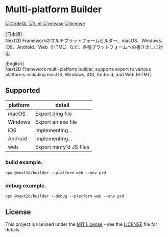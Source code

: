 Multi-platform Builder
=============

[![CodeQL](https://github.com/Next2D/builder/actions/workflows/codeql-analysis.yml/badge.svg?branch=main)](https://github.com/Next2D/builder/actions/workflows/codeql-analysis.yml)
[![Lint](https://github.com/Next2D/builder/actions/workflows/lint.yml/badge.svg?branch=main)](https://github.com/Next2D/builder/actions/workflows/lint.yml)
[![release](https://img.shields.io/github/v/release/Next2D/builder)](https://github.com/Next2D/builder/releases)
[![license](https://img.shields.io/github/license/Next2D/builder)](https://github.com/Next2D/builder/blob/main/LICENSE)

[日本語]\
Next2D Frameworkのマルチプラットフォームビルダー、macOS、Windows、iOS、Android、Web（HTML）など、各種プラットフォームへの書き出しに対応

[English]\
Next2D Framework multi-platform builder, supports export to various platforms including macOS, Windows, iOS, Android, and Web (HTML)

## Supported

| platform | detail                   |
|----------|--------------------------|
| macOS    | Export dmg file          |
| Windows  | Export an exe file       |
| iOS      | Implementing...          |
| Android  | Implementing...          |
| web      | Export minfy'd JS files  |

### build example.

```linux
npx @next2d/builder --platform web --env prd
```

### debug example.

```linux
npx @next2d/builder --debug --platform web --env prd
```

## License
This project is licensed under the [MIT License](https://opensource.org/licenses/MIT) - see the [LICENSE](LICENSE) file for details.